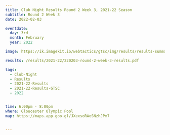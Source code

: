 ```yaml
---
title: Club Night Results Round 2 Week 3, 2021-22 Season
subtitle: Round 2 Week 3
date: 2022-02-03

eventdate:
  day: 3rd
  month: February
  year: 2022

image: https://ik.imagekit.io/webtactics/gtsc/img/results/results-summary-8.jpg

results: /results/2021-22/220203-round-2-week-3-results.pdf

tags:
  - Club-Night
  - Results
  - 2021-22-Results
  - 2021-22-Results-GTSC
  - 2022


time: 6:00pm - 8:00pm
where: Gloucester Olympic Pool
map: https://maps.app.goo.gl/JXexsoRAoSNzhJPm7


---
```





